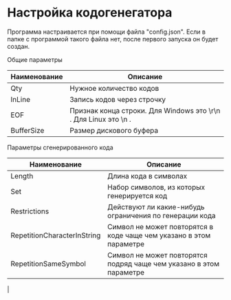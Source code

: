 
# Настройка кодогенегатора

Программа настраивается при помощи файла "config.json". Если в папке с программой такого файла нет, после первого запуска он будет создан.

Общие параметры

| Наименование | Описание |
| --- | --- |
| Qty | Нужное количество кодов |
| InLine | Запись кодов через строчку |
| EOF | Признак конца строки. Для Windows это \r\n . Для Linux это \n . |
| BufferSize | Размер дискового буфера |

Параметры сгенерированного кода

| Наименование | Описание |
| --- | --- |
| Length | Длина кода в символах |
| Set | Набор символов, из которых генерируется код |
| Restrictions | Действуют ли какие-нибудь ограничения по генерации кода |
| RepetitionCharacterInString | Символ не может повторятся в коде чаще чем указано в этом параметре |
| RepetitionSameSymbol | Символ не может повторятся подряд чаще чем указано в этом параметре
|
